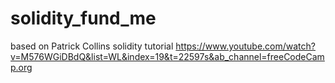 # solidity_fund_me

based on Patrick Collins solidity tutorial
https://www.youtube.com/watch?v=M576WGiDBdQ&list=WL&index=19&t=22597s&ab_channel=freeCodeCamp.org
